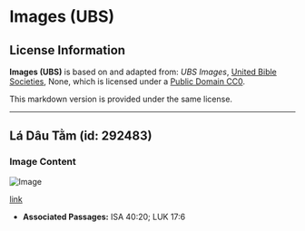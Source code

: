 # Images (UBS)

## License Information

**Images (UBS)** is based on and adapted from: _UBS Images_, [United Bible Societies](https://unitedbiblesocieties.org/), None, which is licensed under a [Public Domain CC0](https://creativecommons.org/public-domain/cc0/).

This markdown version is provided under the same license.



--------------------------------

## Lá Dâu Tằm (id: 292483)

### Image Content

![Image](https://cdn.aquifer.bible/aquifer-content/resources/Media/WEB-0659_mulberry_leaf.jpg)

[link](https://cdn.aquifer.bible/aquifer-content/resources/Media/WEB-0659_mulberry_leaf.jpg)

* **Associated Passages:** ISA 40:20; LUK 17:6

